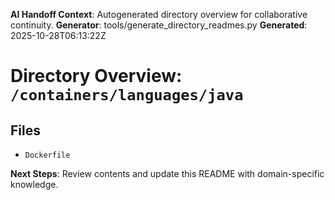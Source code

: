 <!-- AI-Handoff:START -->
**AI Handoff Context**: Autogenerated directory overview for collaborative continuity.
**Generator**: tools/generate_directory_readmes.py
**Generated**: 2025-10-28T06:13:22Z
<!-- AI-Handoff:END -->

# Directory Overview: `/containers/languages/java`

## Files
- `Dockerfile`

<!-- AI-Handoff:FOOTER-START -->
**Next Steps**: Review contents and update this README with domain-specific knowledge.
<!-- AI-Handoff:FOOTER-END -->
